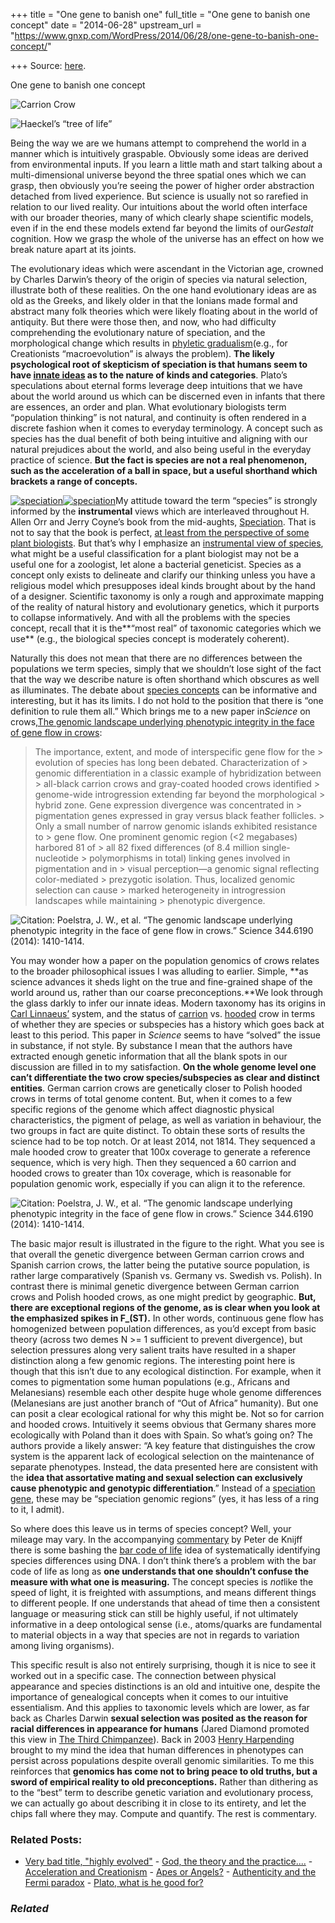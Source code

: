 +++
title = "One gene to banish one"
full_title = "One gene to banish one concept"
date = "2014-06-28"
upstream_url = "https://www.gnxp.com/WordPress/2014/06/28/one-gene-to-banish-one-concept/"

+++
Source: [here](https://www.gnxp.com/WordPress/2014/06/28/one-gene-to-banish-one-concept/).

One gene to banish one concept

![Carrion Crow](https://i0.wp.com/www.unz.com/wp-content/uploads/2014/06/Corvus_corone_-near_Canford_Cliffs_Poole_England-8.jpg?resize=600%2C589)

![Haeckel’s “tree of life”](https://i0.wp.com/www.unz.com/wp-content/uploads/2014/06/Haeckel_arbol_bn.jpg?resize=200%2C311)

Being the way we are we humans attempt to comprehend the world in a manner which is intuitively graspable. Obviously some ideas are derived from environmental inputs. If you learn a little math and start talking about a multi-dimensional universe beyond the three spatial ones which we can grasp, then obviously you’re seeing the power of higher order abstraction detached from lived experience. But science is usually not so rarefied in relation to our lived reality. Our intuitions about the world often interface with our broader theories, many of which clearly shape scientific models, even if in the end these models extend far beyond the limits of our*Gestalt* cognition. How we grasp the whole of the universe has an effect on how we break nature apart at its joints.

The evolutionary ideas which were ascendant in the Victorian age, crowned by Charles Darwin’s theory of the origin of species via natural selection, illustrate both of these realities. On the one hand evolutionary ideas are as old as the Greeks, and likely older in that the Ionians made formal and abstract many folk theories which were likely floating about in the world of antiquity. But there were those then, and now, who had difficulty comprehending the evolutionary nature of speciation, and the morphological change which results in [phyletic gradualism](https://en.wikipedia.org/wiki/Phyletic_gradualism)(e.g., for Creationists “macroevolution” is always the problem). **The likely psychological root of skepticism of speciation is that humans seem to have [innate ideas](http://www.theatlantic.com/magazine/archive/2005/12/wired-for-creationism/304440/) as to the nature of kinds and categories**. Plato’s speculations about eternal forms leverage deep intuitions that we have about the world around us which can be discerned even in infants that there are essences, an order and plan. What evolutionary biologists term “population thinking” is not natural, and continuity is often rendered in a discrete fashion when it comes to everyday terminology. A concept such as species has the dual benefit of both being intuitive and aligning with our natural prejudices about the world, and also being useful in the everyday practice of science. **But the fact is species are not a real phenomenon, such as the acceleration of a ball in space, but a useful shorthand which brackets a range of concepts.**

[![speciation](https://i0.wp.com/www.unz.com/wp-content/uploads/2014/06/speciation.jpg?resize=260%2C344)![speciation](https://i0.wp.com/www.unz.com/wp-content/uploads/2014/06/speciation.jpg?resize=260%2C344)](https://www.amazon.com/exec/obidos/ASIN/0878930892/geneexpressio-20)My attitude toward the term “species” is strongly informed by the **instrumental** views which are interleaved throughout H. Allen Orr and Jerry Coyne’s book from the mid-aughts, [Speciation](https://www.amazon.com/exec/obidos/ASIN/0878930892/geneexpressio-20). That is not to say that the book is perfect, [at least from the perspective of some plant biologists](https://www.amazon.com/review/R1JROEE5U3ZTVZ/ref=cm_cr_dp_cmt?ie=UTF8&ASIN=0878930892&channel=detail-glance&nodeID=283155&store=books). But that’s why I emphasize an [instrumental view of species](https://en.wikipedia.org/wiki/Instrumentalism), what might be a useful classification for a plant biologist may not be a useful one for a zoologist, let alone a bacterial geneticist. Species as a concept only exists to delineate and clarify our thinking unless you have a religious model which presupposes ideal kinds brought about by the hand of a designer. Scientific taxonomy is only a rough and approximate mapping of the reality of natural history and evolutionary genetics, which it purports to collapse informatively. And with all the problems with the species concept, recall that it is the**“most real” of taxonomic categories which we use** (e.g., the biological species concept is moderately coherent).

Naturally this does not mean that there are no differences between the populations we term species, simply that we shouldn’t lose sight of the fact that the way we describe nature is often shorthand which obscures as well as illuminates. The debate about [species concepts](https://en.wikipedia.org/wiki/Species_concept) can be informative and interesting, but it has its limits. I do not hold to the position that there is “one definition to rule them all.” Which brings me to a new paper in*Science* on crows,[The genomic landscape underlying phenotypic integrity in the face of gene flow in crows](http://www.sciencemag.org/content/344/6190/1410.abstract):

> The importance, extent, and mode of interspecific gene flow for the > evolution of species has long been debated. Characterization of > genomic differentiation in a classic example of hybridization between > all-black carrion crows and gray-coated hooded crows identified > genome-wide introgression extending far beyond the morphological > hybrid zone. Gene expression divergence was concentrated in > pigmentation genes expressed in gray versus black feather follicles. > Only a small number of narrow genomic islands exhibited resistance to > gene flow. One prominent genomic region (\<2 megabases) harbored 81 of > all 82 fixed differences (of 8.4 million single-nucleotide > polymorphisms in total) linking genes involved in pigmentation and in > visual perception—a genomic signal reflecting color-mediated > prezygotic isolation. Thus, localized genomic selection can cause > marked heterogeneity in introgression landscapes while maintaining > phenotypic divergence.

![**Citation:** Poelstra, J. W., et al. “The genomic landscape underlying phenotypic integrity in the face of gene flow in crows.” Science 344.6190 (2014): 1410-1414.](https://i0.wp.com/www.unz.com/wp-content/uploads/2014/06/F1.medium-270x300.gif?resize=270%2C300)

You may wonder how a paper on the population genomics of crows relates to the broader philosophical issues I was alluding to earlier. Simple, **as science advances it sheds light on the true and fine-grained shape of the world around us, rather than our coarse preconceptions.**We look through the glass darkly to infer our innate ideas. Modern taxonomy has its origins in [Carl Linnaeus’](https://en.wikipedia.org/wiki/Linnaean_taxonomy) system, and the status of [carrion](https://en.wikipedia.org/wiki/Carrion_crow) vs. [hooded](https://en.wikipedia.org/wiki/Hooded_crow) crow in terms of whether they are species or subspecies has a history which goes back at least to this period. This paper in *Science* seems to have “solved” the issue in substance, if not style. By substance I mean that the authors have extracted enough genetic information that all the blank spots in our discussion are filled in to my satisfaction. **On the whole genome level one can’t differentiate the two crow species/subspecies as clear and distinct entities**. German carrion crows are genetically closer to Polish hooded crows in terms of total genome content. But, when it comes to a few specific regions of the genome which affect diagnostic physical characteristics, the pigment of pelage, as well as variation in behaviour, the two groups in fact are quite distinct. To obtain these sorts of results the science had to be top notch. Or at least 2014, not 1814. They sequenced a male hooded crow to greater that 100x coverage to generate a reference sequence, which is very high. Then they sequenced a 60 carrion and hooded crows to greater than 10x coverage, which is reasonable for population genomic work, especially if you can align it to the reference.

![**Citation:** Poelstra, J. W., et al. “The genomic landscape underlying phenotypic integrity in the face of gene flow in crows.” Science 344.6190 (2014): 1410-1414.](https://i0.wp.com/www.unz.com/wp-content/uploads/2014/06/F2.large_1.jpg?resize=300%2C663)

The basic major result is illustrated in the figure to the right. What you see is that overall the genetic divergence between German carrion crows and Spanish carrion crows, the latter being the putative source population, is rather large comparatively (Spanish vs. Germany vs. Swedish vs. Polish). In contrast there is minimal genetic divergence between German carrion crows and Polish hooded crows, as one might predict by geographic. **But, there are exceptional regions of the genome, as is clear when you look at the emphasized spikes in F_(ST).** In other words, continuous gene flow has homogenized between population differences, as you’d except from basic theory (across two demes N \>= 1 sufficient to prevent divergence), but selection pressures along very salient traits have resulted in a shaper distinction along a few genomic regions. The interesting point here is though that this isn’t due to any ecological distinction. For example, when it comes to pigmentation some human populations (e.g., Africans and Melanesians) resemble each other despite huge whole genome differences (Melanesians are just another branch of “Out of Africa” humanity). But one can posit a clear ecological rational for why this might be. Not so for carrion and hooded crows. Intuitively it seems obvious that Germany shares more ecologically with Poland than it does with Spain. So what’s going on? The authors provide a likely answer: “A key feature that distinguishes the crow system is the apparent lack of ecological selection on the maintenance of separate phenotypes. Instead, the data presented here are consistent with the **idea that assortative mating and sexual selection can exclusively cause phenotypic and genotypic differentiation**.” Instead of a [speciation gene](http://www.ncbi.nlm.nih.gov/pubmed/15531163), these may be “speciation genomic regions” (yes, it has less of a ring to it, I admit).

So where does this leave us in terms of species concept? Well, your mileage may vary. In the accompanying [commentary](http://www.sciencemag.org/content/344/6190/1345.long) by Peter de Knijff there is some bashing the [bar code of life](http://www.barcodeoflife.org/) idea of systematically identifying species differences using DNA. I don’t think there’s a problem with the bar code of life as long as **one understands that one shouldn’t confuse the measure with what one is measuring.** The concept species is *not*like the speed of light, it is freighted with assumptions, and means different things to different people. If one understands that ahead of time then a consistent language or measuring stick can still be highly useful, if not ultimately informative in a deep ontological sense (i.e., atoms/quarks are fundamental to material objects in a way that species are not in regards to variation among living organisms).

This specific result is also not entirely surprising, though it is nice to see it worked out in a specific case. The connection between physical appearance and species distinctions is an old and intuitive one, despite the importance of genealogical concepts when it comes to our intuitive essentialism. And this applies to taxonomic levels which are lower, as far back as Charles Darwin **sexual selection was posited as the reason for racial differences in appearance for humans** (Jared Diamond promoted this view in [The Third Chimpanzee](https://www.amazon.com/exec/obidos/ASIN/0060845503/geneexpressio-20)). Back in 2003 [Henry Harpending](https://www.gnxp.com/MT2/archives/000402.html) brought to my mind the idea that human differences in phenotypes can persist across populations despite overall genomic similarities. To me this reinforces that **genomics has come not to bring peace to old truths, but a sword of empirical reality to old preconceptions.** Rather than dithering as to the “best” term to describe genetic variation and evolutionary process, we can actually go about describing it in close to its entirety, and let the chips fall where they may. Compute and quantify. The rest is commentary.

### Related Posts:

- [Very bad title, "highly
  evolved"](https://www.gnxp.com/WordPress/2010/03/04/very-bad-title-highly-evolved/) - [God, the theory and the
  practice....](https://www.gnxp.com/WordPress/2007/04/20/god-the-theory-and-the-practice/) - [Acceleration and
  Creationism](https://www.gnxp.com/WordPress/2007/12/15/acceleration-and-creationism/) - [Apes or
  Angels?](https://www.gnxp.com/WordPress/2008/02/11/apes-or-angels/) - [Authenticity and the Fermi
  paradox](https://www.gnxp.com/WordPress/2010/07/05/authenticity-and-the-fermi-paradox/) - [Plato, what is he good
  for?](https://www.gnxp.com/WordPress/2007/07/02/plato-what-is-he-good-for/)

### *Related*

[](https://www.addtoany.com/add_to/facebook?linkurl=https%3A%2F%2Fwww.gnxp.com%2FWordPress%2F2014%2F06%2F28%2Fone-gene-to-banish-one-concept%2F&linkname=One%20gene%20to%20banish%20one%20concept "Facebook")[](https://www.addtoany.com/add_to/twitter?linkurl=https%3A%2F%2Fwww.gnxp.com%2FWordPress%2F2014%2F06%2F28%2Fone-gene-to-banish-one-concept%2F&linkname=One%20gene%20to%20banish%20one%20concept "Twitter")[](https://www.addtoany.com/add_to/email?linkurl=https%3A%2F%2Fwww.gnxp.com%2FWordPress%2F2014%2F06%2F28%2Fone-gene-to-banish-one-concept%2F&linkname=One%20gene%20to%20banish%20one%20concept "Email")[](https://www.addtoany.com/share)
